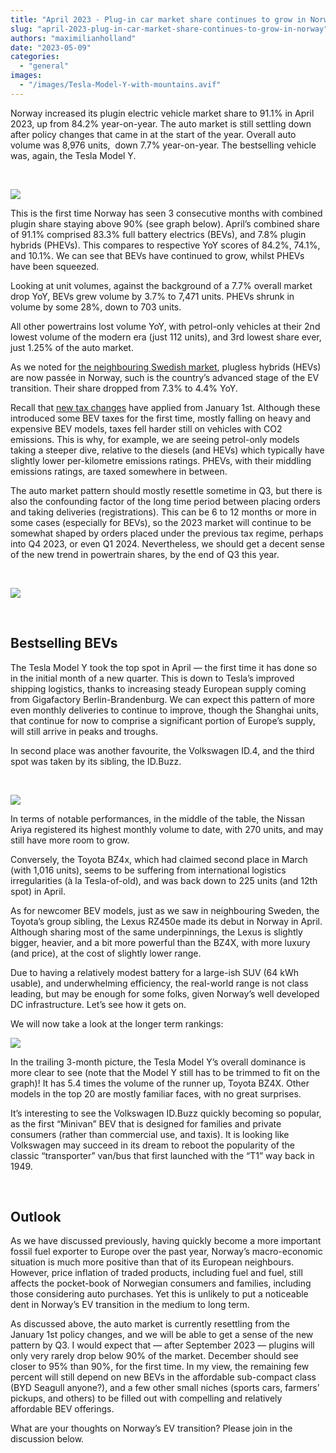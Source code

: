 ```yaml
---
title: "April 2023 - Plug-in car market share continues to grow in Norway"
slug: "april-2023-plug-in-car-market-share-continues-to-grow-in-norway"
authors: "maximilianholland"
date: "2023-05-09"
categories: 
  - "general"
images: 
  - "/images/Tesla-Model-Y-with-mountains.avif"
---
```


Norway increased its plugin electric vehicle market share to 91.1% in April 2023, up from 84.2% year-on-year. The auto market is still settling down after policy changes that came in at the start of the year. Overall auto volume was 8,976 units,  down 7.7% year-on-year. The bestselling vehicle was, again, the Tesla Model Y.

 

![](ev-sales-images/2023-04-Norway-Passenger-Auto-Registrations.avif)

This is the first time Norway has seen 3 consecutive months with combined plugin share staying above 90% (see graph below). April’s combined share of 91.1% comprised 83.3% full battery electrics (BEVs), and 7.8% plugin hybrids (PHEVs). This compares to respective YoY scores of 84.2%, 74.1%, and 10.1%. We can see that BEVs have continued to grow, whilst PHEVs have been squeezed.

Looking at unit volumes, against the background of a 7.7% overall market drop YoY, BEVs grew volume by 3.7% to 7,471 units. PHEVs shrunk in volume by some 28%, down to 703 units.

All other powertrains lost volume YoY, with petrol-only vehicles at their 2nd lowest volume of the modern era (just 112 units), and 3rd lowest share ever, just 1.25% of the auto market.

As we noted for [the neighbouring Swedish market](/2023/05/08/2023-04-bevs-dominated-car-sales-in-sweden/), plugless hybrids (HEVs) are now passée in Norway, such is the country’s advanced stage of the EV transition. Their share dropped from 7.3% to 4.4% YoY.

Recall that [new tax changes](/2023/01/05/ev-sales-in-norway-explode-ahead-of-policy-changes/) have applied from January 1st. Although these introduced some BEV taxes for the first time, mostly falling on heavy and expensive BEV models, taxes fell harder still on vehicles with CO2 emissions. This is why, for example, we are seeing petrol-only models taking a steeper dive, relative to the diesels (and HEVs) which typically have slightly lower per-kilometre emissions ratings. PHEVs, with their middling emissions ratings, are taxed somewhere in between.

The auto market pattern should mostly resettle sometime in Q3, but there is also the confounding factor of the long time period between placing orders and taking deliveries (registrations). This can be 6 to 12 months or more in some cases (especially for BEVs), so the 2023 market will continue to be somewhat shaped by orders placed under the previous tax regime, perhaps into Q4 2023, or even Q1 2024. Nevertheless, we should get a decent sense of the new trend in powertrain shares, by the end of Q3 this year.

 

![](ev-sales-images/2023-04-Norway-Monthly-Powertrain-Market-Share.avif)

 

## Bestselling BEVs

The Tesla Model Y took the top spot in April — the first time it has done so in the initial month of a new quarter. This is down to Tesla’s improved shipping logistics, thanks to increasing steady European supply coming from Gigafactory Berlin-Brandenburg. We can expect this pattern of more even monthly deliveries to continue to improve, though the Shanghai units, that continue for now to comprise a significant portion of Europe’s supply, will still arrive in peaks and troughs.

In second place was another favourite, the Volkswagen ID.4, and the third spot was taken by its sibling, the ID.Buzz.

 

![](ev-sales-images/2023-04-Norway-BEVs.avif)

In terms of notable performances, in the middle of the table, the Nissan Ariya registered its highest monthly volume to date, with 270 units, and may still have more room to grow.

Conversely, the Toyota BZ4x, which had claimed second place in March (with 1,016 units), seems to be suffering from international logistics irregularities (à la Tesla-of-old), and was back down to 225 units (and 12th spot) in April.

As for newcomer BEV models, just as we saw in neighbouring Sweden, the Toyota’s group sibling, the Lexus RZ450e made its debut in Norway in April. Although sharing most of the same underpinnings, the Lexus is slightly bigger, heavier, and a bit more powerful than the BZ4X, with more luxury (and price), at the cost of slightly lower range.

Due to having a relatively modest battery for a large-ish SUV (64 kWh usable), and underwhelming efficiency, the real-world range is not class leading, but may be enough for some folks, given Norway’s well developed DC infrastructure. Let’s see how it gets on.

We will now take a look at the longer term rankings:

![](ev-sales-images/2023-04-Norway-BEVs-Trailing-Qtr.avif)

In the trailing 3-month picture, the Tesla Model Y’s overall dominance is more clear to see (note that the Model Y still has to be trimmed to fit on the graph)! It has 5.4 times the volume of the runner up, Toyota BZ4X. Other models in the top 20 are mostly familiar faces, with no great surprises.

It’s interesting to see the Volkswagen ID.Buzz quickly becoming so popular, as the first “Minivan” BEV that is designed for families and private consumers (rather than commercial use, and taxis). It is looking like Volkswagen may succeed in its dream to reboot the popularity of the classic “transporter” van/bus that first launched with the “T1” way back in 1949.

 

## Outlook

As we have discussed previously, having quickly become a more important fossil fuel exporter to Europe over the past year, Norway’s macro-economic situation is much more positive than that of its European neighbours. However, price inflation of traded products, including fuel and fuel, still affects the pocket-book of Norwegian consumers and families, including those considering auto purchases. Yet this is unlikely to put a noticeable dent in Norway’s EV transition in the medium to long term.

As discussed above, the auto market is currently resettling from the January 1st policy changes, and we will be able to get a sense of the new pattern by Q3. I would expect that — after September 2023 — plugins will only very rarely drop below 90% of the market. December should see closer to 95% than 90%, for the first time. In my view, the remaining few percent will still depend on new BEVs in the affordable sub-compact class (BYD Seagull anyone?), and a few other small niches (sports cars, farmers’ pickups, and others) to be filled out with compelling and relatively affordable BEV offerings.

What are your thoughts on Norway’s EV transition? Please join in the discussion below.
